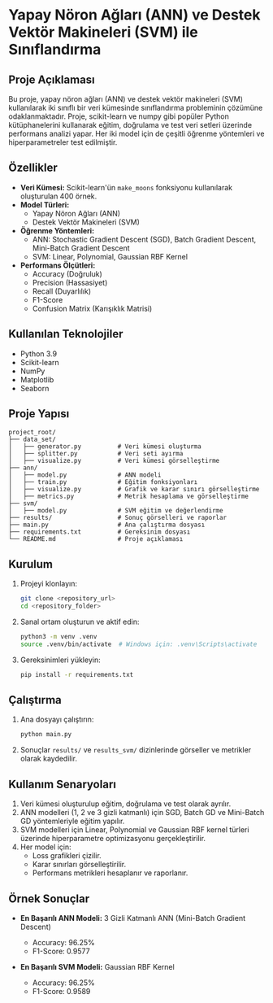 # Yapay Nöron Ağları (ANN) ve Destek Vektör Makineleri (SVM) ile Sınıflandırma

## Proje Açıklaması

Bu proje, yapay nöron ağları (ANN) ve destek vektör makineleri (SVM) kullanılarak iki sınıflı bir veri kümesinde
sınıflandırma probleminin çözümüne odaklanmaktadır. Proje, scikit-learn ve numpy gibi popüler Python kütüphanelerini
kullanarak eğitim, doğrulama ve test veri setleri üzerinde performans analizi yapar. Her iki model için de çeşitli
öğrenme yöntemleri ve hiperparametreler test edilmiştir.

## Özellikler

- **Veri Kümesi:** Scikit-learn'ün `make_moons` fonksiyonu kullanılarak oluşturulan 400 örnek.
- **Model Türleri:**
    - Yapay Nöron Ağları (ANN)
    - Destek Vektör Makineleri (SVM)
- **Öğrenme Yöntemleri:**
    - ANN: Stochastic Gradient Descent (SGD), Batch Gradient Descent, Mini-Batch Gradient Descent
    - SVM: Linear, Polynomial, Gaussian RBF Kernel
- **Performans Ölçütleri:**
    - Accuracy (Doğruluk)
    - Precision (Hassasiyet)
    - Recall (Duyarlılık)
    - F1-Score
    - Confusion Matrix (Karışıklık Matrisi)

## Kullanılan Teknolojiler

- Python 3.9
- Scikit-learn
- NumPy
- Matplotlib
- Seaborn

## Proje Yapısı

```
project_root/
├── data_set/
│   ├── generator.py          # Veri kümesi oluşturma
│   ├── splitter.py           # Veri seti ayırma
│   ├── visualize.py          # Veri kümesi görselleştirme
├── ann/
│   ├── model.py              # ANN modeli
│   ├── train.py              # Eğitim fonksiyonları
│   ├── visualize.py          # Grafik ve karar sınırı görselleştirme
│   ├── metrics.py            # Metrik hesaplama ve görselleştirme
├── svm/
│   ├── model.py              # SVM eğitim ve değerlendirme
├── results/                  # Sonuç görselleri ve raporlar
├── main.py                   # Ana çalıştırma dosyası
├── requirements.txt          # Gereksinim dosyası
└── README.md                 # Proje açıklaması
```

## Kurulum

1. Projeyi klonlayın:
    ```bash
    git clone <repository_url>
    cd <repository_folder>
    ```

2. Sanal ortam oluşturun ve aktif edin:
    ```bash
    python3 -m venv .venv
    source .venv/bin/activate  # Windows için: .venv\Scripts\activate
    ```

3. Gereksinimleri yükleyin:
    ```bash
    pip install -r requirements.txt
    ```

## Çalıştırma

1. Ana dosyayı çalıştırın:
    ```bash
    python main.py
    ```

2. Sonuçlar `results/` ve `results_svm/` dizinlerinde görseller ve metrikler olarak kaydedilir.

## Kullanım Senaryoları

1. Veri kümesi oluşturulup eğitim, doğrulama ve test olarak ayrılır.
2. ANN modelleri (1, 2 ve 3 gizli katmanlı) için SGD, Batch GD ve Mini-Batch GD yöntemleriyle eğitim yapılır.
3. SVM modelleri için Linear, Polynomial ve Gaussian RBF kernel türleri üzerinde hiperparametre optimizasyonu
   gerçekleştirilir.
4. Her model için:
    - Loss grafikleri çizilir.
    - Karar sınırları görselleştirilir.
    - Performans metrikleri hesaplanır ve raporlanır.

## Örnek Sonuçlar

- **En Başarılı ANN Modeli:** 3 Gizli Katmanlı ANN (Mini-Batch Gradient Descent)
    - Accuracy: 96.25%
    - F1-Score: 0.9577

- **En Başarılı SVM Modeli:** Gaussian RBF Kernel
    - Accuracy: 96.25%
    - F1-Score: 0.9589
